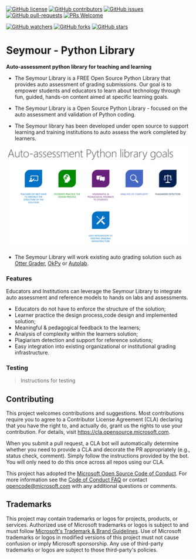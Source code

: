 [![GitHub license](https://img.shields.io/github/license/microsoft/Seymour-library.svg)](https://github.com/microsoft/Seymour-library/blob/master/LICENSE)
[![GitHub contributors](https://img.shields.io/github/contributors/microsoft/Seymour-library.svg)](https://GitHub.com/microsoft/Seymour-library/graphs/contributors/)
[![GitHub issues](https://img.shields.io/github/issues/microsoft/Seymour-library.svg)](https://GitHub.com/microsoft/Seymour-library/issues/)
[![GitHub pull-requests](https://img.shields.io/github/issues-pr/microsoft/Seymour-library.svg)](https://GitHub.com/microsoft/Seymour-library/pull/)
[![PRs Welcome](https://img.shields.io/badge/PRs-welcome-brightgreen.svg?style=flat-square)](http://makeapullrequest.com)

[![GitHub watchers](https://img.shields.io/github/watchers/microsoft/Seymour-library.svg?style=social&label=Watch&maxAge=2592000)](https://GitHub.com/microsoft/Seymour-library/watchers/)
[![GitHub forks](https://img.shields.io/github/forks/microsoft/Seymour-library.svg?style=social&label=Fork&maxAge=2592000)](https://GitHub.com/microsoft/Seymour-library/network/)
[![GitHub stars](https://img.shields.io/github/stars/microsoft/Seymour-library.svg?style=social&label=Star&maxAge=2592000)](https://GitHub.com/microsoft/Seymour-library/stargazers/)

# Seymour - Python Library

**Auto-assessment python library for teaching and learning**

- The Seymour Library is a FREE Open Source Python Library that provides auto assessment of grading submissions. Our goal is to empower students and educators to learn about technology through fun, guided, hands-on content aimed at specific learning goals.

- The Seymour Library is a Open Source Python Library - focused on the auto assessment and validation of Python coding.

- The Seymour library has been developed under open source to support learning and training institutions to auto assess the work completed by learners.

![](/images/seymourgoals.PNG)

- The Seymour Library will work existing auto grading solution such as [Otter Grader](https://pypi.org/project/otter-grader/), [OkPy](https://pypi.org/project/okpy/) or [Autolab](https://pypi.org/project/autolab/).

### Features

Educators and Institutions can leverage the Seymour Library to integrate auto assessment and reference models to hands on labs and assessments.

- Educators do not have to enforce the structure of the solution;
- Learner practice the design process,code design and implemented solution;
- Meaningful & pedagogical feedback to the learners;
- Analysis of complexity within the learners solution;
- Plagiarism detection and support for reference solutions;
- Easy integration into existing organizational or institutional grading infrastructure. 
### Testing

> Instructions for testing 
## Contributing

This project welcomes contributions and suggestions.  Most contributions require you to agree to a
Contributor License Agreement (CLA) declaring that you have the right to, and actually do, grant us
the rights to use your contribution. For details, visit https://cla.opensource.microsoft.com.

When you submit a pull request, a CLA bot will automatically determine whether you need to provide
a CLA and decorate the PR appropriately (e.g., status check, comment). Simply follow the instructions
provided by the bot. You will only need to do this once across all repos using our CLA.

This project has adopted the [Microsoft Open Source Code of Conduct](https://opensource.microsoft.com/codeofconduct/).
For more information see the [Code of Conduct FAQ](https://opensource.microsoft.com/codeofconduct/faq/) or
contact [opencode@microsoft.com](mailto:opencode@microsoft.com) with any additional questions or comments.

## Trademarks

This project may contain trademarks or logos for projects, products, or services. Authorized use of Microsoft trademarks or logos is subject to and must follow [Microsoft's Trademark & Brand Guidelines](https://www.microsoft.com/en-us/legal/intellectualproperty/trademarks/usage/general).
Use of Microsoft trademarks or logos in modified versions of this project must not cause confusion or imply Microsoft sponsorship.
Any use of third-party trademarks or logos are subject to those third-party's policies.
